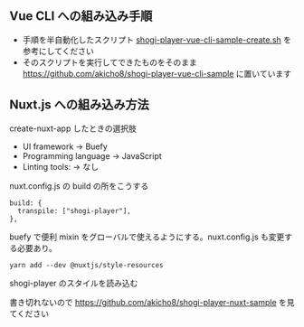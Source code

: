 ## Vue CLI への組み込み手順

  * 手順を半自動化したスクリプト [shogi-player-vue-cli-sample-create.sh](https://github.com/akicho8/shogi-player/blob/master/shogi-player-vue-cli-sample-create.sh) を参考にしてください
  * そのスクリプトを実行してできたものをそのまま https://github.com/akicho8/shogi-player-vue-cli-sample に置いています

## Nuxt.js への組み込み方法

create-nuxt-app したときの選択肢

- UI framework → Buefy
- Programming language → JavaScript
- Linting tools: → なし

nuxt.config.js の build の所をこうする

    build: {
      transpile: ["shogi-player"],
    },

buefy で便利 mixin をグローバルで使えるようにする。nuxt.config.js も変更する必要あり。

    yarn add --dev @nuxtjs/style-resources

shogi-player のスタイルを読み込む

書き切れないので https://github.com/akicho8/shogi-player-nuxt-sample を見てください

